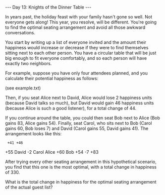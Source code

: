 --- Day 13: Knights of the Dinner Table ---

In years past, the holiday feast with your family hasn't gone so well. Not everyone gets along! This year, you resolve, will be different. You're going to find the optimal seating arrangement and avoid all those awkward conversations.

You start by writing up a list of everyone invited and the amount their happiness would increase or decrease if they were to find themselves sitting next to each other person. You have a circular table that will be just big enough to fit everyone comfortably, and so each person will have exactly two neighbors.

For example, suppose you have only four attendees planned, and you calculate their potential happiness as follows:

   (see example.txt)
   
Then, if you seat Alice next to David, Alice would lose 2 happiness units (because David talks so much), 
but David would gain 46 happiness units (because Alice is such a good listener), 
for a total change of 44.

If you continue around the table, you could then seat Bob next to Alice (Bob gains 83, Alice gains 54). 
Finally, seat Carol, who sits next to Bob (Carol gains 60, Bob loses 7) 
and David (Carol gains 55, David gains 41). The arrangement looks like this:

     +41 +46
+55   David    -2
Carol       Alice
+60    Bob    +54
     -7  +83
     
After trying every other seating arrangement in this hypothetical scenario, 
you find that this one is the most optimal, with a total change in happiness of 330.

What is the total change in happiness for the optimal seating arrangement of the actual guest list?   